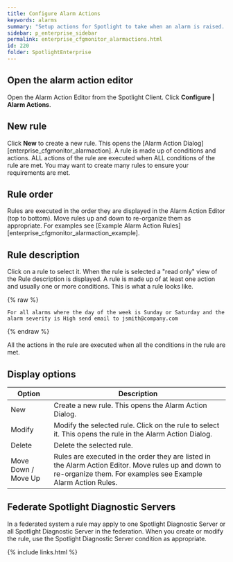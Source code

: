 ```yaml
---
title: Configure Alarm Actions
keywords: alarms
summary: "Setup actions for Spotlight to take when an alarm is raised. The actions Spotlight can take include running a program and sending an email. Conditions on taking the action can be defined, such as the day of the week, the time of day, the severity of the alarm, the alarm type and the connection type."
sidebar: p_enterprise_sidebar
permalink: enterprise_cfgmonitor_alarmactions.html
id: 220
folder: SpotlightEnterprise
---
```




## Open the alarm action editor

Open the Alarm Action Editor from the Spotlight Client. Click **Configure \| Alarm Actions**.


## New rule

Click **New** to create a new rule. This opens the [Alarm Action Dialog][enterprise_cfgmonitor_alarmaction]. A rule is made up of conditions and actions. ALL actions of the rule are executed when ALL conditions of the rule are met. You may want to create many rules to ensure your requirements are met.

## Rule order

Rules are executed in the order they are displayed in the Alarm Action Editor (top to bottom). Move rules up and down to re-organize them as appropriate. For examples see [Example Alarm Action Rules][enterprise_cfgmonitor_alarmaction_example].

## Rule description

Click on a rule to select it. When the rule is selected a "read only" view of the Rule description is displayed. A rule is made up of at least one action and usually one or more conditions. This is what a rule looks like.

{% raw %}
```
For all alarms where the day of the week is Sunday or Saturday and the alarm severity is High send email to jsmith@company.com
```
{% endraw %}


All the actions in the rule are executed when all the conditions in the rule are met.


## Display options

Option | Description
-------|------------
New | Create a new rule. This opens the Alarm Action Dialog.
Modify | Modify the selected rule. Click on the rule to select it. This opens the rule in the Alarm Action Dialog.
Delete | Delete the selected rule.
Move Down / Move Up | Rules are executed in the order they are listed in the Alarm Action Editor. Move rules up and down to re-organize them. For examples see Example Alarm Action Rules.


## Federate Spotlight Diagnostic Servers

In a federated system a rule may apply to one Spotlight Diagnostic Server or all Spotlight Diagnostic Server in the federation. When you create or modify the rule, use the Spotlight Diagnostic Server condition as appropriate.

{% include links.html %}
